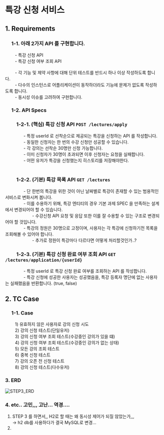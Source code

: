 # 특강 신청 서비스

## 1. Requirements

### &emsp; 1-1. 아래 2가지 API 를 구현합니다.
&emsp;&emsp; - 특강 신청 API <br />
&emsp;&emsp; - 특강 신청 여부 조회 API <br /><br />
&emsp;&emsp; - 각 기능 및 제약 사항에 대해 단위 테스트를 반드시 하나 이상 작성하도록 합니다. <br />
&emsp;&emsp; - 다수의 인스턴스로 어플리케이션이 동작하더라도 기능에 문제가 없도록 작성하도록 합니다. <br />
&emsp;&emsp; - 동시성 이슈를 고려하여 구현합니다. <br />

### &emsp; 1-2. API Specs
### &emsp;&emsp; 1-2-1. (핵심) 특강 신청 API `POST /lectures/apply` <br />
&emsp;&emsp;&emsp;&emsp; - 특정 userId 로 선착순으로 제공되는 특강을 신청하는 API 를 작성합니다. <br />
&emsp;&emsp;&emsp;&emsp; - 동일한 신청자는 한 번의 수강 신청만 성공할 수 있습니다. <br />
&emsp;&emsp;&emsp;&emsp; - 각 강의는 선착순 30명만 신청 가능합니다. <br />
&emsp;&emsp;&emsp;&emsp; - 이미 신청자가 30명이 초과되면 이후 신청자는 요청을 실패합니다. <br />
&emsp;&emsp;&emsp;&emsp; - 어떤 유저가 특강을 신청했는지 히스토리를 저장해야한다. <br /><br />

### &emsp;&emsp; 1-2-2. (기본) 특강 목록 API `GET /lectures`  <br />

&emsp;&emsp;&emsp;&emsp; - 단 한번의 특강을 위한 것이 아닌 날짜별로 특강이 존재할 수 있는 범용적인 서비스로 변화시켜 봅니다. <br />
&emsp;&emsp;&emsp;&emsp; - 이를 수용하기 위해, 특강 엔티티의 경우 기본 과제 SPEC 을 만족하는 설계에서 변경되어야 할 수 있습니다. <br />
&emsp;&emsp;&emsp;&emsp;&emsp;&emsp; - 수강신청 API 요청 및 응답 또한 이를 잘 수용할 수 있는 구조로 변경되어야 할 것입니다. <br />
&emsp;&emsp;&emsp;&emsp; - 특강의 정원은 30명으로 고정이며, 사용자는 각 특강에 신청하기전 목록을 조회해볼 수 있어야 합니다. <br />
&emsp;&emsp;&emsp;&emsp;&emsp;&emsp; - 추가로 정원이 특강마다 다르다면 어떻게 처리할것인가..? <br />

### &emsp;&emsp; 1-2-3. (기본) 특강 신청 완료 여부 조회 API `GET /lectures/application/{userId}`  <br />

&emsp;&emsp;&emsp;&emsp; - 특정 userId 로 특강 신청 완료 여부를 조회하는 API 를 작성합니다. <br />
&emsp;&emsp;&emsp;&emsp; - 특강 신청에 성공한 사용자는 성공했음을, 특강 등록자 명단에 없는 사용자는 실패했음을 반환합니다. (true, false) <br />

## 2. TC Case


### &emsp; 1-1.  Case
&emsp;&emsp; 1) 유효하지 않은 사용자로 강의 신청 시도 <br />
&emsp;&emsp; 2) 강의 신청 테스트(단일유저) <br />
&emsp;&emsp; 3) 강의 신청 여부 조회 테스트(수강중인 강의가 있을 떄) <br />
&emsp;&emsp; 4) 강의 신청 여부 조회 테스트(수강중인 강의가 없는 상태) <br />
&emsp;&emsp; 5) 모든 강의 조회 테스트 <br />
&emsp;&emsp; 6) 중복 신청 테스트 <br />
&emsp;&emsp; 7) 강의 오픈 전 신청 테스트 <br />
&emsp;&emsp; 8) 강의 신청 테스트(다수유저) <br />


### 3. ERD

![STEP3_ERD](https://github.com/qdw0719/second-week/assets/84309890/7f827f5b-7800-44bb-91f3-78d23ee55dd1)




### 4. etc.. 고민,,, 고난... 역경....

1. STEP 3 를 하면서,, H2로 할 때는 왜 동시성 제어가 되질 않았는가,,, <br /> → h2 db를 사용하다가 결국 MySQL로 변경...  
2. 




